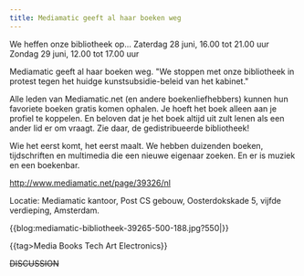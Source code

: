 ```yaml
---
title: Mediamatic geeft al haar boeken weg
---
```

We heffen onze bibliotheek op...
Zaterdag 28 juni, 16.00 tot 21.00 uur
Zondag 29 juni, 12.00 tot 17.00 uur

Mediamatic geeft al haar boeken weg. "We stoppen met onze bibliotheek in protest tegen het huidge kunstsubsidie-beleid van het kabinet."

Alle leden van Mediamatic.net (en andere boekenliefhebbers) kunnen hun favoriete boeken gratis komen ophalen. Je hoeft het boek alleen aan je profiel te koppelen. En beloven dat je het boek altijd uit zult lenen als een ander lid er om vraagt. Zie daar, de gedistribueerde bibliotheek!

Wie het eerst komt, het eerst maalt. We hebben duizenden boeken, tijdschriften en multimedia die een nieuwe eigenaar zoeken. En er is muziek en een boekenbar.

http://www.mediamatic.net/page/39326/nl

Locatie: Mediamatic kantoor, Post CS gebouw, Oosterdokskade 5, vijfde verdieping, Amsterdam.

{{blog:mediamatic-bibliotheek-39265-500-188.jpg?550|}}

{{tag>Media Books Tech Art Electronics}}

~~DISCUSSION~~
